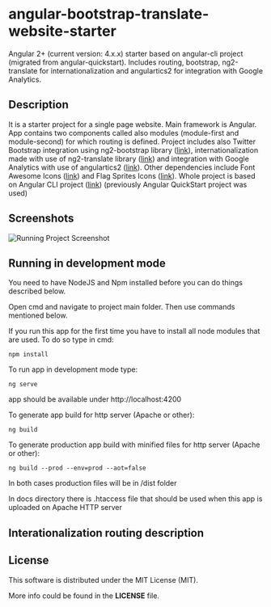 # angular-bootstrap-translate-website-starter
Angular 2+ (current version: 4.x.x) starter based on angular-cli project (migrated from angular-quickstart). Includes routing, bootstrap, ng2-translate for internationalization and angulartics2 for integration with Google Analytics.

## Description

It is a starter project for a single page website. Main framework is Angular. App contains two components called also modules (module-first and module-second) for which routing is defined. Project includes also Twitter Bootstrap integration using ng2-bootstrap library ([link](https://github.com/valor-software/ng2-bootstrap)), internationalization made with use of ng2-translate library ([link](https://github.com/ngx-translate/core)) and integration with Google Analytics with use of angulartics2 ([link](https://github.com/angulartics/angulartics2)). Other dependencies include Font Awesome Icons ([link](http://fontawesome.io/icons/)) and Flag Sprites Icons ([link](https://www.flag-sprites.com/)). Whole project is based on Angular CLI project ([link](https://github.com/angular/angular-cli)) (previously Angular QuickStart project was used)

## Screenshots

![Running Project Screenshot](https://raw.githubusercontent.com/lukedd3/angular2-bootstrap-translate-website-starter/master/README%20assets/screenshot.png)

## Running in development mode

You need to have NodeJS and Npm installed before you can do things described below.

Open cmd and navigate to project main folder. Then use commands mentioned below.

If you run this app for the first time you have to install all node modules that are used. To do so type in cmd:
```
npm install
```

To run app in development mode type:
```
ng serve
```
app should be available under http://localhost:4200

To generate app build for http server (Apache or other):
```
ng build
```
To generate production app build with minified files for http server (Apache or other):
```
ng build --prod --env=prod --aot=false
```

In both cases production files will be in /dist folder

In docs directory there is .htaccess file that should be used when this app is uploaded on Apache HTTP server

## Interationalization routing description

## License

This software is distributed under the MIT License (MIT).

More info could be found in the **LICENSE** file.
